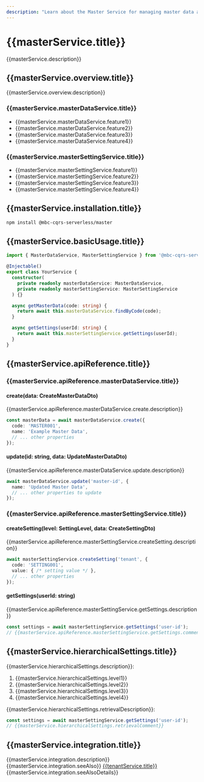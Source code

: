 ```yaml
---
description: "Learn about the Master Service for managing master data and settings in a multi-tenant environment."
---
```


# {{masterService.title}}

{{masterService.description}}

## {{masterService.overview.title}}

{{masterService.overview.description}}

### {{masterService.masterDataService.title}}
- {{masterService.masterDataService.feature1}}
- {{masterService.masterDataService.feature2}}
- {{masterService.masterDataService.feature3}}
- {{masterService.masterDataService.feature4}}

### {{masterService.masterSettingService.title}}
- {{masterService.masterSettingService.feature1}}
- {{masterService.masterSettingService.feature2}}
- {{masterService.masterSettingService.feature3}}
- {{masterService.masterSettingService.feature4}}

## {{masterService.installation.title}}

```bash
npm install @mbc-cqrs-serverless/master
```

## {{masterService.basicUsage.title}}

```typescript
import { MasterDataService, MasterSettingService } from '@mbc-cqrs-serverless/master';

@Injectable()
export class YourService {
  constructor(
    private readonly masterDataService: MasterDataService,
    private readonly masterSettingService: MasterSettingService
  ) {}

  async getMasterData(code: string) {
    return await this.masterDataService.findByCode(code);
  }

  async getSettings(userId: string) {
    return await this.masterSettingService.getSettings(userId);
  }
}
```

## {{masterService.apiReference.title}}

### {{masterService.apiReference.masterDataService.title}}

#### create(data: CreateMasterDataDto)

{{masterService.apiReference.masterDataService.create.description}}

```typescript
const masterData = await masterDataService.create({
  code: 'MASTER001',
  name: 'Example Master Data',
  // ... other properties
});
```

#### update(id: string, data: UpdateMasterDataDto)

{{masterService.apiReference.masterDataService.update.description}}

```typescript
await masterDataService.update('master-id', {
  name: 'Updated Master Data',
  // ... other properties to update
});
```

### {{masterService.apiReference.masterSettingService.title}}

#### createSetting(level: SettingLevel, data: CreateSettingDto)

{{masterService.apiReference.masterSettingService.createSetting.description}}

```typescript
await masterSettingService.createSetting('tenant', {
  code: 'SETTING001',
  value: { /* setting value */ },
  // ... other properties
});
```

#### getSettings(userId: string)

{{masterService.apiReference.masterSettingService.getSettings.description}}

```typescript
const settings = await masterSettingService.getSettings('user-id');
// {{masterService.apiReference.masterSettingService.getSettings.comment}}
```

## {{masterService.hierarchicalSettings.title}}

{{masterService.hierarchicalSettings.description}}:

1. {{masterService.hierarchicalSettings.level1}}
2. {{masterService.hierarchicalSettings.level2}}
3. {{masterService.hierarchicalSettings.level3}}
4. {{masterService.hierarchicalSettings.level4}}

{{masterService.hierarchicalSettings.retrievalDescription}}:

```typescript
const settings = await masterSettingService.getSettings('user-id');
// {{masterService.hierarchicalSettings.retrievalComment}}
```

## {{masterService.integration.title}}

{{masterService.integration.description}} {{masterService.integration.seeAlso}} [{{tenantService.title}}](./tenant-service.md) {{masterService.integration.seeAlsoDetails}}
